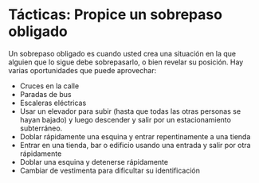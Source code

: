 [Title]: # (Tácticas: Propice un sobrepaso obligado)
[Order]: # (6)

# Tácticas: Propice un sobrepaso obligado

Un sobrepaso obligado es cuando usted crea una situación en la que alguien que lo sigue debe sobrepasarlo, o bien revelar su posición. Hay varias oportunidades que puede aprovechar:

*   Cruces en la calle
*   Paradas de bus
*   Escaleras eléctricas
*   Usar un elevador para subir (hasta que todas las otras personas se hayan bajado) y luego descender y salir por un estacionamiento subterráneo.
*   Doblar rápidamente una esquina y entrar repentinamente a una tienda
*   Entrar en una tienda, bar o edificio usando una entrada y salir por otra rápidamente
*   Doblar una esquina y detenerse rápidamente
*   Cambiar de vestimenta para dificultar su identificación